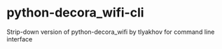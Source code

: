 # python-decora_wifi-cli
Strip-down version of python-decora_wifi by tlyakhov for command line interface

